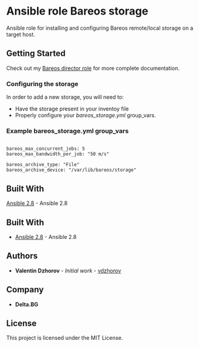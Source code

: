 # Ansible role Bareos storage

Ansible role for installing and configuring Bareos remote/local storage on a target host.

## Getting Started

Check out my [Bareos director role](https://github.com/vdzhorov/ansible-role-bareos-director) for more complete documentation.

### Configuring the storage

In order to add a new storage, you will need to:

* Have the storage present in your inventoy file
* Properly configure your *bareos_storage.yml* group_vars.

### Example bareos_storage.yml group_vars

```

bareos_max_concurrent_jobs: 5
bareos_max_bandwidth_per_job: "50 m/s"

bareos_archive_type: "File"
bareos_archive_device: "/var/lib/bareos/storage"
```

## Built With

 [Ansible 2.8](https://docs.ansible.com/ansible/2.8/index.html) - Ansible 2.8

## Built With

* [Ansible 2.8](https://docs.ansible.com/ansible/latest/roadmap/ROADMAP_2_8.html) - Ansible 2.8

## Authors

* **Valentin Dzhorov** - *Initial work* - [vdzhorov](https://github.com/vdzhorov)

## Company
* **Delta.BG**

## License

This project is licensed under the MIT License.
